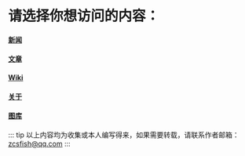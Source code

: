 # 请选择你想访问的内容：

#### [新闻](/news/)
#### [文章](/docs/)
#### [Wiki](/wiki/)
#### [关于](/about/)
#### [图库](/image/)

::: tip
以上内容均为收集或本人编写得来，如果需要转载，请联系作者邮箱：[zcsfish@qq.com](mailto:zcsfish@qq.com)
:::